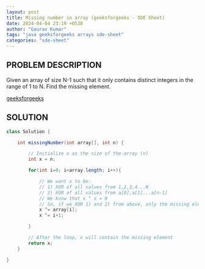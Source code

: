 ```yaml
---
layout: post
title: Missing number in array (geeksforgeeks - SDE Sheet)
date: 2024-04-04 23:19 +0530
author: "Gaurav Kumar"
tags: "java geeksforgeeks arrays sde-sheet"
categories: "sde-sheet"
---
```


## PROBLEM DESCRIPTION

Given an array of size N-1 such that it only contains distinct integers in the range of 1 to N. Find the missing element.

[geeksforgeeks](https://www.geeksforgeeks.org/problems/missing-number-in-array1416/1?page=1)

## SOLUTION

```java
class Solution {

    int missingNumber(int array[], int n) {

        // Initialize x as the size of the array (n)
        int x = n;

        for(int i=0; i<array.length; i++){

            // We want x to be:
            // 1) XOR of all values from 1,2,3,4...N
            // 2) XOR of all values from a[0],a[1]...a[n-1]
            // We know that x ^ x = 0
            // So, if we XOR 1) and 2) from above, only the missing element will be left behind
            x ^= array[i];
            x ^= i+1;

        }

        // After the loop, x will contain the missing element
        return x;
    }

}
```
